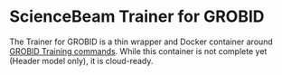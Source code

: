 # ScienceBeam Trainer for GROBID

The Trainer for GROBID is a thin wrapper and Docker container around [GROBID Training commands](https://grobid.readthedocs.io/en/latest/Training-the-models-of-Grobid/). While this container is not complete yet (Header model only), it is cloud-ready.
